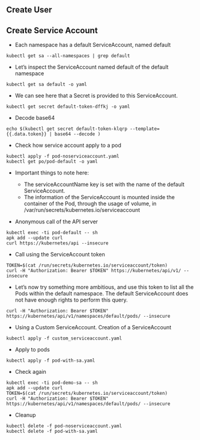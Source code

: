## Create User



## Create Service Account

- Each namespace has a default ServiceAccount, named default

```
kubectl get sa --all-namespaces | grep default
```

- Let’s inspect the ServiceAccount named default of the default namespace

```
kubectl get sa default -o yaml
```

- We can see here that a Secret is provided to this ServiceAccount. 

```
kubectl get secret default-token-dffkj -o yaml
```

- Decode base64

```
echo $(kubectl get secret default-token-klqrp --template={{.data.token}} | base64 --decode )
```

- Check how service account apply to a pod

```
kubectl apply -f pod-noserviceaccount.yaml
kubectl get po/pod-default -o yaml
```

- Important things to note here:
  * The serviceAccountName key is set with the name of the default ServiceAccount.
  * The information of the ServiceAccount is mounted inside the container of the Pod, through the usage of volume, in /var/run/secrets/kubernetes.io/serviceaccount

- Anonymous call of the API server

```
kubectl exec -ti pod-default -- sh
apk add --update curl
curl https://kubernetes/api --insecure
```

- Call using the ServiceAccount token

```
TOKEN=$(cat /run/secrets/kubernetes.io/serviceaccount/token)
curl -H "Authorization: Bearer $TOKEN" https://kubernetes/api/v1/ --insecure
```

- Let’s now try something more ambitious, and use this token to list all the Pods within the default namespace. The default ServiceAccount does not have enough rights to perform this query.

```
curl -H "Authorization: Bearer $TOKEN" https://kubernetes/api/v1/namespaces/default/pods/ --insecure
```

- Using a Custom ServiceAccount. Creation of a ServiceAccount

```
kubectl apply -f custom_serviceaccount.yaml
```

- Apply to pods

```
kubectl apply -f pod-with-sa.yaml
```

- Check again

```
kubectl exec -ti pod-demo-sa -- sh
apk add --update curl
TOKEN=$(cat /run/secrets/kubernetes.io/serviceaccount/token)
curl -H "Authorization: Bearer $TOKEN" https://kubernetes/api/v1/namespaces/default/pods/ --insecure
```

- Cleanup

```
kubectl delete -f pod-noserviceaccount.yaml
kubectl delete -f pod-with-sa.yaml
```

